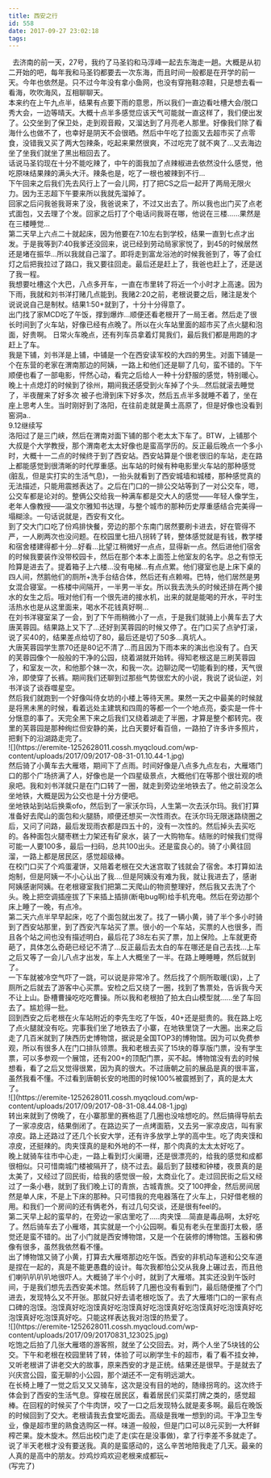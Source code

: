 ```yaml
---
title: 西安之行
id: 558
date: 2017-09-27 23:02:18
tags:
---
```


<div class="e-div">  去济南的前一天，27号，我约了马圣钧和马淳峰一起去东海走一趟。大概是从初二开始的吧，每年我和马圣钧都要去一次东海，而且时间一般都是在开学的前一天。今年也依然是。只不过今年没有拿小鱼网，也没有穿拖鞋凉鞋，只是想去看一看海，吹吹海风，互相聊聊天。</div>
<div class="e-div">本来约在上午九点半，结果有点要下雨的意思，所以我们一直边看吐槽大会/脱口秀大会，一边等晴天。大概十点半多感觉应该天气可能就一直这样了，我们便出发了。公交坐到了保卫处，走到观音殿，又溜达到了月亮老人那里。好像我们除了看海什么也做不了，也幸好是阴天不会很晒。然后中午吃了拉面又去超市买了点零食，没错我又买了两大包辣条，吃起来果然很爽，不过吃完了就不爽了...又去海边坐了坐我们就坐了黑出租回去了。</div>
<div class="e-div">话说马圣钧现在十分不能吃辣了，中午的面我加了点辣椒进去依然没什么感觉，他吃原味结果辣的满头大汗。辣条也是，吃了一根也被辣到不行...</div>
<div class="e-div">下午回来之后我们先去风行上了一会儿网，打了把CS之后一起开了两局无限火力。因为王志超下午要来所以我就先溜掉了。</div>
<div class="e-div">回家之后问我爸我哥来了没，我爸说来了，不过又出去了。所以我也出门买了点老式面包，又去理了个发。回家之后打了个电话问我哥在哪，他说在三楼......果然是在三楼睡觉...</div>
<div class="e-div">第二天早上六点二十就起床，因为他要在7:10左右到学校，结果一直到七点才出发。于是我等到7:40我爹还没回来，说已经到劳动局家家悦了，到45的时候居然还是堵在振华...所以我就自己溜了。即将走到富龙浴池的时候我爸到了，等了会红灯之后把我拉过了路口，我又要往回走。最后还是赶上了，我爸也赶上了，还是送了我一程。</div>
<div class="e-div">我想要吐槽这个大巴，八点多开车，一直在市里转了将近一个小时才上高速。因为下雨，我就和刘书洋打赌几点能到。我赌2:20之前，老根说要之后，赌注是发个说说说自己是制杖。结果1:50+就到了，十分十分得意了。</div>
<div class="e-div">出门找了家MCD吃了午饭，撑到爆炸...顺便还看老根开了一局王者。然后走了很长时间到了火车站，好像已经有点晚了。所以在火车站里面的超市买了点火腿和泡面，好贵啊。 日常火车晚点，还有列车员拿着灯晃我们，最后我们都是用跑的才赶上了车。</div>
<div class="e-div">我是下铺，刘书洋是上铺，中铺是一个在西安读军校的大四的男生。对面下铺是一个在东营的老家在渭南那边的阿姨，一路上和他们还是聊了几句，蛮不错的。下午顺便也看了一部电影，怦然心动，看完之后给人一种十分舒服的感觉，特别暖心。晚上十点熄灯的时候到了徐州，期间我还感受到火车掉了个头...然后就滚去睡觉了，半夜醒来了好多次 被子也滑到床下好多次，然后五点半多就睡不着了，坐在座上思考人生。当时刚好到了洛阳，在往前走就是黄土高原了，但是好像也没看到窑洞a..</div>
<div class="e-div">9.12继续写</div>
<div class="e-div">洛阳过了是三门峡，然后在渭南对面下铺的那个老太太下车了。BTW，上铺那个大叔是个大学教授，那个渭南老太太好像也是蛮高学历的。反正最后晚点一个多小时，大概十一二点的时候终于到了西安站。西安站算是个很老很旧的车站，走在路上都能感觉到很清晰的时代厚重感。出车站的时候有种电影里火车站的那种感觉(脏乱，但是实打实的生活气息)，一抬头就看到了西安城墙和城楼，那种感觉真的无法描述，只能用震撼表达了。之后在门口的一排公交站等到了一对公交车，嗯，公交车都是论对的。整俩公交给我一种满车都是交大人的感觉——年轻人像学生，老年人像教授——温文尔雅知书达理，与整个城市的那种历史厚重感结合完美得一塌糊涂。一句话说就是，西安有文化。</div>
<div class="e-div">到了交大门口吃了份鸡排快餐，旁边的那个东南门居然要刷卡进去，好在管得不严，一人刷两次也没问题。在校园里七扭八拐转了转，整体感觉就是有钱，教学楼和宿舍楼建得都十分...好看...比望江稍微好一点点，显得新一点。然后进他们宿舍的时候我要装作没带校园卡，然后在那个本本上面签上他室友的名字。总之有惊无险算是进去了。提着箱子上六楼...没有电梯...有点点累。他们寝室也是上床下桌的四人间，然鹅他们的厕所+洗手台结合体，然后还有点赖嘚。巴特，他们居然是男女混合寝室。一栋楼中间隔开，一半男一半女。所以我去洗头的时候还排在两个接水的女生之后。哦对他们有一个很先进的接水机，出来的就是能喝的开水，平时生活热水也是从这里面来，喝水不花钱真好啊...</div>
<div class="e-div">在刘书洋寝室呆了一会，到了下午雨稍微小了一点，于是我们就骑上小黄车去了大唐芙蓉园。结果路上又下了...还好到芙蓉园的时候又停了。在门口买了点驴打滚，说了买40的，结果差点给切了80，最后还是切了50多...真坑人。</div>
<div class="e-div">大唐芙蓉园学生票70还是80记不清了...而且因为下雨本来的演出也没有了。白天的芙蓉园像个一般般的干净的公园，绕着湖就开始转。得知老根这是三刷芙蓉园了，和室友一次，和他那个妹一次，和我一次。边聊边爬一切能看到的楼，天气很冷，即使穿了长裤。期间我们还聊到过那些气势很宏大的小说，我说了说仙逆，刘书洋谈了谈吞噬星空。</div>
<div class="e-div">然后我们就跑到一个好像叫侍女坊的小楼上等待天黑。果然一天之中最美的时候就是将黑未黑的时候，看着远处主建筑和四周的等都一个一个地点亮，委实是一件十分惬意的事了。天完全黑下来之后我们又绕着湖走了半圈，才算是整个都转完。夜里的芙蓉园是那种绚烂但安静的美，比白天要好看百倍，一路拍了许多许多照片，把剩下的沿湖路走完了。</div>
<div class="e-div">![](https://eremite-1252628011.cossh.myqcloud.com/wp-content/uploads/2017/09/2017-08-31-01.10.44-1.jpg)</div>
<div class="e-div">然后骑了小黄车去大雁塔，期间下了点雨。时间好像是八点多九点左右，大雁塔门口的那个广场挤满了人，好像也是一个四星级景点，大概他们在等那个很壮观的喷泉吧。我和刘书洋就只是在门口转了一圈，就走到旁边坐地铁去了。他之前没怎么坐地铁，大概是因为公交也是十分方便吧。</div>
<div class="e-div">坐地铁站到站后换乘ofo，然后到了一家沃尔玛，人生第一次去沃尔玛。我们打算准备好去爬山的面包和火腿肠，顺便还想买一次性雨衣。在沃尔玛无限迷路绕圈之后，又问了问路，最后发现雨衣都是四五十的，没有一次性的。然后掉头去买吃的。各种面包火腿枣糕士力架还有矿泉水，装了一大购物车。结账的时候我们觉得可能一人要100多，最后一扫码，总共100出头。还是蛮良心的。骑了小黄往回溜，一路上都是居民区，感觉超级棒。</div>
<div class="e-div">在校门口买了个鸡蛋灌饼，又陪着老根在交大迷宫取了钱就会了宿舍。本打算如法炮制，但是阿姨一不小心认出了我....但是阿姨没有难为我，就让我进去了，感谢阿姨感谢阿姨。在老根寝室我们把第二天爬山的物资整理好，然后我又去洗了个头。晚上把空调插座拔了下来插上插排(断电bug啊)给手机充电。然后在旁边那个床上睡了一晚，有点冷。</div>
<div class="e-div">第二天六点半早早起床，吃了个面包就出发了。找了一辆小黄，骑了半个多小时骑到了西安站那里，到了西安汽车站买了票。很小的一个车站，买票的人也很多，而且各个站之间也没有描述明白，最后花了38左右买了票，加上保险。上车就更奇葩了，具体怎么奇葩已经记不清了...反正最后去太白的车在哪还是自己去找...上车之后又等了一会儿八点才出发，车上人大概坐了一半。在路上睡睡睡，然后就到了。</div>
<div class="e-div">一下车就被冷空气吓了一跳，可以说是非常冷了。然后找了个厕所取暖(误)，上了厕所之后就去了游客中心买票。安检之后又绕了一圈，找到了售票处，告诉我今天不让上山。卧槽曹操吃吃吃曹操。所以我和老根拍了拍太白山模型就......坐了车回去了。尴尬得一批。</div>
<div class="e-div">回到西安之后老根在火车站附近的李先生吃了午饭，40+还是挺贵的。我在路上吃了点火腿就没有吃。完事我们坐了地铁去了小寨，在地铁里饶了一大圈。出来之后走了几百米就到了陕西历史博物馆，据说是全国TOP3的博物馆。因为可以免费参观，所以有很多人在门口排队领票。我和老根去买了15块的尊享版门票，没有学生票，可以多参观一个展馆，还有200+的顶配门票，买不起。博物馆没有去的时候想看，看了之后又觉得很累，因为真的很大。不过唐朝之前的展品是真的很丰富，虽然我看不懂。不过看到唐朝长安的地图的时候100%被震撼到了，真的是太大了。</div>
<div class="e-div">![](https://eremite-1252628011.cossh.myqcloud.com/wp-content/uploads/2017/09/2017-08-31-08.44.08-1.jpg)</div>
<div class="e-div">转出来就到了傍晚了，在小寨那里的赛格逛了几圈也没啥想吃的。然后搞得导航去了一家凉皮店，结果倒闭了。在路边买了一点烤面筋，又去另一家凉皮店，叫有家凉皮。路上还路过了还几个长安大学，还有许多放学上学的高中生。吃了肉夹馍和凉皮，还挺辣的。肉夹馍真的是和外地的不一样，那个肉真的太太太好吃了。</div>
<div class="e-div">晚上就骑车往市中心走，一路上看到灯火阑珊，还是很漂亮的，给我的感觉和成都很相似。只可惜南城门楼被隔开了，绕不过去。最后到了鼓楼和钟楼，夜景真的是太美了，又经过了回民街，给我的感觉很一般，太商业化了。走过回民街之后又经过了一条小巷，就到了我们晚上订的青旅，古城青旅。交了100押金，然后房间居然是单人床，不是上下床的那种。只可惜我的充电器落在了火车上，只好借老根的用。和我们一个房间的还有俩老外，有过几句交谈，还是很有feel的。</div>
<div class="e-div">第二天早上起的蛮早的，在旁边一家店里吃了.....肉夹馍....简直是毒品啊，太好吃了。然后骑车去了小雁塔，其实就是一个小公园啊。看见有老头在里面打太极，感觉还是蛮不错的。出了小门就是西安博物馆，又是一个在装修的博物馆。玉器和佛像有很多，虽然我依然看不懂。</div>
<div class="e-div">出了博物馆又骑了小黄，打算去大雁塔那边吃午饭。西安的非机动车道和公交车道是捏在一起的，真是不能更愚蠢的设计。每次我都怕公交从我身上碾过去，而且他们喇叭叭叭叭地很吓人。大概骑了半个小时，就到了大雁塔。其实还没到午饭时间，于是我们想先去西安美术馆。然后转了几圈也没有看到门，最后随便推了个门进去，发现特么又不开张。那就只好去请老根吃饭了。去了大雁塔门口的一家有点口碑的泡馍。泡馍真好吃泡馍真好吃泡馍真好吃泡馍真好吃泡馍真好吃泡馍真好吃泡馍真好吃泡馍真好吃。只能这样表达我对泡馍的热爱了。</div>
<div class="e-div">![](https://eremite-1252628011.cossh.myqcloud.com/wp-content/uploads/2017/09/20170831_123025.jpg)</div>
<div class="e-div">吃饱之后拍了几张大雁塔的游客照，就坐了公交回去。对，两个人坐了5块钱的公交。下午和老根在校园里转了转，体验了可以刷学生卡的超市，看了看不挂女神，又听老根讲了讲老交大的故事，原来西安的才是正统。结果还是很早。于是就去了兴庆宫公园，蛮无聊的小公园，那个湖还不一定有明远湖大。</div>
<div class="e-div">在长椅上睡了一觉之后又又又骑车，这次是没有目的地的，随缘拐弯的。这次终于体会到了西安的生活气息。穿梭在居民区，看着居民们买菜打牌之类的，感觉超棒。在回程的时候买了个牛肉饼，咬了一口之后发现特么就是麦多啊。最后在晚饭的时候回到了交大。老根请我去食堂吃面去。高级是我唯一想到的词。干净卫生专业，像是超市里的熟食选购区一样。味道一般般，但是门口可以8元买到一大杯鲜榨芒果。旋木旋木。然后出校门走了走(实在是没事做)，拿了行李差不多就走了。说了半天老根才没有要送我。真的是蛮感动的，这么辛苦地陪我走了几天。最亲的人真的是高中的朋友。炒鸡炒鸡欢迎老根来成都玩~</div>
<div class="e-div">(写完了)</div>